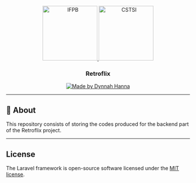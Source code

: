 <p align="center">
  <a href="https://www.ifpb.edu.br/">
    <img alt="IFPB" src="https://avatars0.githubusercontent.com/u/2523928?s=400&v=4" width=150 >
  </a>
  
  <a href="https://estudante.ifpb.edu.br/cursos/39">
  <img alt="CSTSI" src="https://henrifrade.github.io/Marvelist/images/others/TSI.svg" width=150>
  </a>
</p>

<h3 align="center">
  Retroflix
</h3>
<p align="center">
   <a href="https://github.com/dynnah">
      <img alt="Made by Dynnah Hanna" src="https://img.shields.io/badge/Made%20by-Dynnah%20Hanna-lightpink">
   </a>
</p>


---
## :notebook: About 

This repository consists of storing the codes produced for the backend part of the Retroflix project.

--- 

## License

The Laravel framework is open-source software licensed under the [MIT license](https://opensource.org/licenses/MIT).
